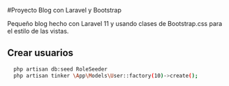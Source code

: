 
#Proyecto Blog con Laravel y Bootstrap

Pequeño blog hecho con Laravel 11 y usando clases de Bootstrap.css para el estilo de las vistas.

## Crear usuarios

```bash
  php artisan db:seed RoleSeeder
  php artisan tinker \App\Models\User::factory(10)->create();
```